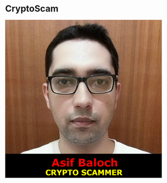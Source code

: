 # CryptoScam

![](https://github.com/DigitalRs/CryptoScam/raw/master/10367143_10205933932013408_2853336392799538518_n.png)
